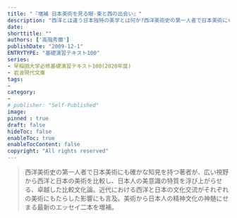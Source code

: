 ```yaml
---
title: "『増補 日本美術を見る眼-東と西の出会い』"
description: "西洋とは違う日本独特の美学とは何か?西洋美術史の第一人者で日本美術にも確かな知見を持つ著者が、広い視野から西洋と日本の美術を比較し、日本人の美意識の特質を浮び上がらせる、卓越した比較文化論。近代における西洋と日本の文化交流がそれぞれの美術にもたらした影響にも言及。美術から日本人の精神文化の神髄にせまる最新のエッセイ二本を増補。"
date: 
shorttitle: ""
authors: ['高階秀爾']
publishDate: "2009-12-1"
ENTRYTYPE: "基礎演習テキスト100"
series:
- 早稲田大学必修基礎演習テキスト100(2020年度)
- 岩波現代文庫
tags: 
- 
category: 
- 
# publisher: "Self-Published"
image: 
pinned : true
draft: false
hideToc: false
enableToc: true
enableTocContent: false
copyright: "All rights reserved"
---
```


>西洋美術史の第一人者で日本美術にも確かな知見を持つ著者が、広い視野から西洋と日本の美術を比較し、日本人の美意識の特質を浮び上がらせる、卓越した比較文化論。近代における西洋と日本の文化交流がそれぞれの美術にもたらした影響にも言及。美術から日本人の精神文化の神髄にせまる最新のエッセイ二本を増補。